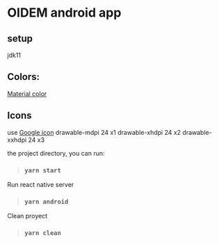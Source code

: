# OIDEM android app

## setup
jdk11

## Colors:
[Material color](https://m2.material.io/resources/color/#!/?view.left=0&view.right=0&primary.color=303F9F&secondary.color=00796B)

## Icons
use 
[Google icon](https://fonts.google.com/icons?selected=Material+Icons&icon.platform=android)
drawable-mdpi 24 x1
drawable-xhdpi 24 x2
drawable-xxhdpi 24 x3

the project directory, you can run:
> ### `yarn start`

Run react native server
> ### `yarn android`

Clean proyect
> ### `yarn clean`